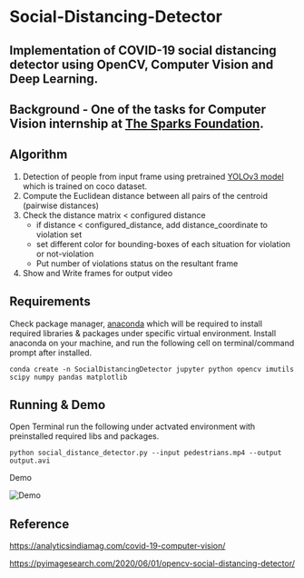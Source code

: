 # Social-Distancing-Detector
## Implementation of COVID-19 social distancing detector using OpenCV, Computer Vision and Deep Learning.

## Background - One of the tasks for Computer Vision internship at [The Sparks Foundation](https://internship.thesparksfoundation.info/).

## Algorithm
1. Detection of people from input frame using pretrained [YOLOv3 model](https://github.com/ThuraTunScibotics/Social-Distancing-Detector/tree/main/yolo-coco) which is trained on coco dataset.
2. Compute the Euclidean distance between all pairs of the centroid (pairwise distances)
3. Check the distance matrix < configured distance
    * if distance < configured_distance, add distance_coordinate to violation set
    * set different color for bounding-boxes of each situation for violation or not-violation
    * Put number of violations status  on the resultant frame
4. Show and Write frames for output video

## Requirements
Check package manager, [anaconda]() which will be required to install required libraries & packages under specific virtual environment.
Install anaconda on your machine, and run the following cell on terminal/command prompt after installed.
```
conda create -n SocialDistancingDetector jupyter python opencv imutils scipy numpy pandas matplotlib
```

## Running & Demo
Open Terminal run the following under actvated environment with preinstalled required libs and packages.
```
python social_distance_detector.py --input pedestrians.mp4 --output output.avi
```
Demo

![Demo](https://github.com/ThuraTunScibotics/Social-Distancing-Detector/blob/main/output.gif)

## Reference

https://analyticsindiamag.com/covid-19-computer-vision/

https://pyimagesearch.com/2020/06/01/opencv-social-distancing-detector/
